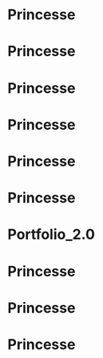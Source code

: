 # Princesse
# Princesse
# Princesse
# Princesse
# Princesse
# Princesse
# Portfolio_2.0
# Princesse
# Princesse
# Princesse
